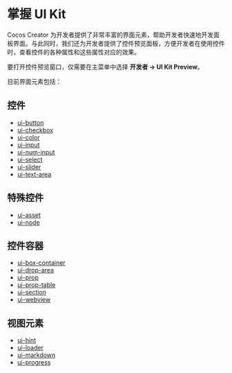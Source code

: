# 掌握 UI Kit

Cocos Creator 为开发者提供了非常丰富的界面元素，帮助开发者快速地开发面板界面。与此同时，我们还为开发者提供了控件预览面板，方便开发者在使用控件时，查看控件的各种属性和这些属性对应的效果。

要打开控件预览窗口，仅需要在主菜单中选择 **开发者 -> UI Kit Preview**。

目前界面元素包括：

## 控件

- [ui-button](./reference/ui-button.md)
- [ui-checkbox](./reference/ui-checkbox.md)
- [ui-color](./reference/ui-color.md)
- [ui-input](./reference/ui-input.md)
- [ui-num-input](./reference/ui-num-input.md)
- [ui-select](./reference/ui-select.md)
- [ui-slider](./reference/ui-slider.md)
- [ui-text-area](./reference/ui-text-area.md)

## 特殊控件

- [ui-asset](./reference/ui-asset.md)
- [ui-node](./reference/ui-node.md)

## 控件容器

- [ui-box-container](./reference/ui-box-container.md)
- [ui-drop-area](./reference/ui-drop-area.md)
- [ui-prop](./reference/ui-prop.md)
- [ui-prop-table](./reference/ui-prop-table.md)
- [ui-section](./reference/ui-section.md)
- [ui-webview](./reference/ui-webview.md)

## 视图元素

- [ui-hint](./reference/ui-hint.md)
- [ui-loader](./reference/ui-loader.md)
- [ui-markdown](./reference/ui-markdown.md)
- [ui-progress](./reference/ui-progress.md)
